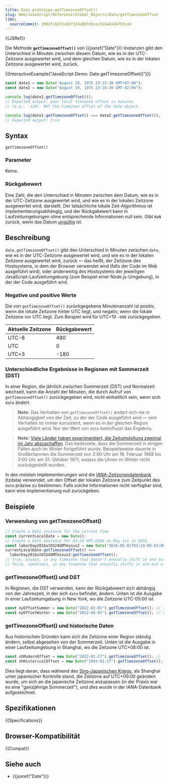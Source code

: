 ```yaml
---
title: Date.prototype.getTimezoneOffset()
slug: Web/JavaScript/Reference/Global_Objects/Date/getTimezoneOffset
l10n:
  sourceCommit: 2982fcbb31c65f324a80fd9cec516a81d4793cd4
---
```


{{JSRef}}

Die Methode **`getTimezoneOffset()`** von {{jsxref("Date")}}-Instanzen gibt den Unterschied in Minuten zwischen diesem Datum, wie es in der UTC-Zeitzone ausgewertet wird, und dem gleichen Datum, wie es in der lokalen Zeitzone ausgewertet wird, zurück.

{{InteractiveExample("JavaScript Demo: Date.getTimezoneOffset()")}}

```js interactive-example
const date1 = new Date("August 19, 1975 23:15:30 GMT+07:00");
const date2 = new Date("August 19, 1975 23:15:30 GMT-02:00");

console.log(date1.getTimezoneOffset());
// Expected output: your local timezone offset in minutes
// (e.g., -120). NOT the timezone offset of the date object.

console.log(date1.getTimezoneOffset() === date2.getTimezoneOffset());
// Expected output: true
```

## Syntax

```js-nolint
getTimezoneOffset()
```

### Parameter

Keine.

### Rückgabewert

Eine Zahl, die den Unterschied in Minuten zwischen dem Datum, wie es in der UTC-Zeitzone ausgewertet wird, und wie es in der lokalen Zeitzone ausgewertet wird, darstellt. Der tatsächliche lokale Zeit-Algorithmus ist implementierungsabhängig, und der Rückgabewert kann in Laufzeitumgebungen ohne entsprechende Informationen null sein. Gibt `NaN` zurück, wenn das Datum [ungültig](/de/docs/Web/JavaScript/Reference/Global_Objects/Date#the_epoch_timestamps_and_invalid_date) ist.

## Beschreibung

`date.getTimezoneOffset()` gibt den Unterschied in Minuten zwischen `date`, wie es in der UTC-Zeitzone ausgewertet wird, und wie es in der lokalen Zeitzone ausgewertet wird, zurück — das heißt, der Zeitzone des Hostsystems, in dem der Browser verwendet wird (falls der Code im Web ausgeführt wird), oder anderweitig des Hostsystems der jeweiligen JavaScript-Laufzeitumgebung (zum Beispiel einer Node.js-Umgebung), in der der Code ausgeführt wird.

### Negative und positive Werte

Die von `getTimezoneOffset()` zurückgegebene Minutenanzahl ist positiv, wenn die lokale Zeitzone hinter UTC liegt, und negativ, wenn die lokale Zeitzone vor UTC liegt. Zum Beispiel wird für UTC+10 `-600` zurückgegeben.

| Aktuelle Zeitzone | Rückgabewert |
| ----------------- | ------------ |
| UTC-8             | 480          |
| UTC               | 0            |
| UTC+3             | -180         |

### Unterschiedliche Ergebnisse in Regionen mit Sommerzeit (DST)

In einer Region, die jährlich zwischen Sommerzeit (DST) und Normalzeit wechselt, kann die Anzahl der Minuten, die durch Aufruf von `getTimezoneOffset()` zurückgegeben wird, nicht einheitlich sein, wenn sich `date` ändert.

> **Note:** Das Verhalten von `getTimezoneOffset()` ändert sich nie in Abhängigkeit von der Zeit, zu der der Code ausgeführt wird — sein Verhalten ist immer konsistent, wenn es in der gleichen Region ausgeführt wird. Nur der Wert von `date` beeinflusst das Ergebnis.

> **Note:** [Viele Länder haben experimentiert, die Zeitumstellung zweimal im Jahr abzuschaffen](https://en.wikipedia.org/wiki/Daylight_saving_time_by_country#Past_observance). Das bedeutete, dass die Sommerzeit in einigen Fällen auch im Winter fortgeführt wurde. Beispielsweise dauerte in Großbritannien die Sommerzeit von 2:00 Uhr am 18. Februar 1968 bis 3:00 Uhr am 31. Oktober 1971, sodass die Uhren im Winter nicht zurückgestellt wurden.

In den meisten Implementierungen wird die [IANA-Zeitzonendatenbank](https://en.wikipedia.org/wiki/Daylight_saving_time#IANA_time_zone_database) (tzdata) verwendet, um den Offset der lokalen Zeitzone zum Zeitpunkt des `date` präzise zu bestimmen. Falls solche Informationen nicht verfügbar sind, kann eine Implementierung null zurückgeben.

## Beispiele

### Verwendung von getTimezoneOffset()

```js
// Create a Date instance for the current time
const currentLocalDate = new Date();
// Create a Date instance for 03:24 GMT-0200 on May 1st in 2016
const laborDay2016at0324GMTminus2 = new Date("2016-05-01T03:24:00-02:00");
currentLocalDate.getTimezoneOffset() ===
  laborDay2016at0324GMTminus2.getTimezoneOffset();
// true, always, in any timezone that doesn't annually shift in and out of DST
// false, sometimes, in any timezone that annually shifts in and out of DST
```

### getTimezoneOffset() und DST

In Regionen, die DST verwenden, kann der Rückgabewert sich abhängig von der Jahreszeit, in der sich `date` befindet, ändern. Unten ist die Ausgabe in einer Laufzeitumgebung in New York, wo die Zeitzone UTC-05:00 ist.

```js
const nyOffsetSummer = new Date("2022-02-01").getTimezoneOffset(); // 300
const nyOffsetWinter = new Date("2022-08-01").getTimezoneOffset(); // 240
```

### getTimezoneOffset() und historische Daten

Aus historischen Gründen kann sich die Zeitzone einer Region ständig ändern, selbst abgesehen von der Sommerzeit. Unten ist die Ausgabe in einer Laufzeitumgebung in Shanghai, wo die Zeitzone UTC+08:00 ist.

```js
const shModernOffset = new Date("2022-01-27").getTimezoneOffset(); // -480
const shHistoricalOffset = new Date("1943-01-27").getTimezoneOffset(); // -540
```

Dies liegt daran, dass während des [Sino-Japanischen Kriegs](https://en.wikipedia.org/wiki/Second_Sino-Japanese_War), als Shanghai unter japanischer Kontrolle stand, die Zeitzone auf UTC+09:00 geändert wurde, um sich an die japanische Zeitzone anzupassen (in der Praxis war es eine "ganzjährige Sommerzeit"), und dies wurde in der IANA-Datenbank aufgezeichnet.

## Spezifikationen

{{Specifications}}

## Browser-Kompatibilität

{{Compat}}

## Siehe auch

- {{jsxref("Date")}}
